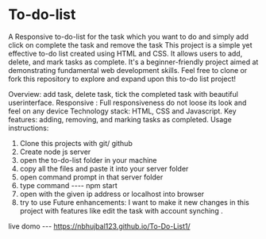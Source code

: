 # To-do-list
A Responsive to-do-list for the task which you want to do and simply add click on complete the task and remove the task
This project is a simple yet effective to-do list created using HTML and CSS. It allows users to add, delete, and mark tasks as complete. It's a beginner-friendly project aimed at demonstrating fundamental web development skills. Feel free to clone or fork this repository to explore and expand upon this to-do list project!

Overview: add task, delete task, tick the completed task with beautiful userinterface.
Responsive : Full responsiveness do not loose its look and feel on any device
Technology stack: HTML, CSS and Javascript.
Key features: adding, removing, and marking tasks as completed.
Usage instructions:
  1) Clone this projects with git/ github
  2) Create node js server
  3) open the to-do-list folder in your machine
  4) copy all the files and paste it into your server folder
  5) open command prompt in that server folder
  6) type command ---- npm start
  7) open with the given ip address or localhost into browser
  8) try to use
Future enhancements: I want to make it new changes in this project with features like edit the task with account synching .
 
live domo --- https://nbhujbal123.github.io/To-Do-List1/
   
